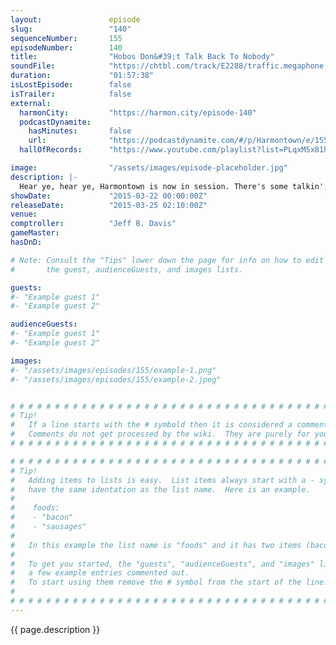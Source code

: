 ```yaml
---
layout:               episode
slug:                 "140"
sequenceNumber:       155
episodeNumber:        140
title:                "Hobos Don&#39;t Talk Back To Nobody"
soundFile:            "https://chtbl.com/track/E2288/traffic.megaphone.fm/STA9194196176.mp3?updated=1562021477"
duration:             "01:57:38"
isLostEpisode:        false
isTrailer:            false
external:
  harmonCity:         "https://harmon.city/episode-140"
  podcastDynamite:
    hasMinutes:       false
    url:              "https://podcastdynamite.com/#/p/Harmontown/e/155/140"
  hallOfRecords:      "https://www.youtube.com/playlist?list=PLqxM5x81hNOaSuDfDjQpnJrrTD4jh7ZSR"

image:                "/assets/images/episode-placeholder.jpg"
description: |-
  Hear ye, hear ye, Harmontown is now in session. There's some talkin', there's some rappin', there's some shadow runnin'.
showDate:             "2015-03-22 00:00:00Z"
releaseDate:          "2015-03-25 02:10:00Z"
venue:                
comptroller:          "Jeff B. Davis"
gameMaster:           
hasDnD:               

# Note: Consult the "Tips" lower down the page for info on how to edit
#       the guest, audienceGuests, and images lists.

guests:
#- "Example guest 1"
#- "Example guest 2"

audienceGuests:
#- "Example guest 1"
#- "Example guest 2"

images:
#- "/assets/images/episodes/155/example-1.png"
#- "/assets/images/episodes/155/example-2.jpeg"


# # # # # # # # # # # # # # # # # # # # # # # # # # # # # # # # # # # # # # # # # # # # #
# Tip!
#   If a line starts with the # symbold then it is considered a comment.
#   Comments do not get processed by the wiki.  They are purely for your information.
# # # # # # # # # # # # # # # # # # # # # # # # # # # # # # # # # # # # # # # # # # # # #

# # # # # # # # # # # # # # # # # # # # # # # # # # # # # # # # # # # # # # # # # # # # #
# Tip!
#   Adding items to lists is easy.  List items always start with a - symbol and have
#   have the same identation as the list name.  Here is an example.
#
#    foods:
#    - "bacon"
#    - "sausages"
#
#   In this example the list name is "foods" and it has two items (bacon, and sausages).
#
#   To get you started, the "guests", "audienceGuests", and "images" lists below have
#   a few example entries commented out.
#   To start using them remove the # symbol from the start of the line.
#
# # # # # # # # # # # # # # # # # # # # # # # # # # # # # # # # # # # # # # # # # # # # #
---
```


<!-- The episode description will be rendered here -->
{{ page.description }}

<!-- Add your content BELOW here -->
<!-- vvvvvvvvvvvvvvvvvvvvvvvvvvv -->




<!-- ^^^^^^^^^^^^^^^^^^^^^^^^^^^ -->
<!-- Add your content ABOVE here -->

<!-- The episode gallery will be rendered here -->